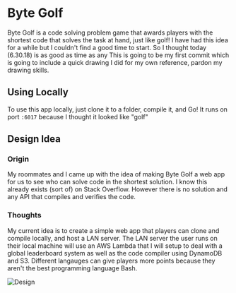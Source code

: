 # Byte Golf

Byte Golf is a code solving problem game that awards players with the shortest code that solves the task at hand, just like golf! I have had this idea for a while but I couldn't find a good time to start. So I thought today (6.30.18) is as good as time as any  This is going to be my first commit which is going to include a quick drawing I did for my own reference, pardon my drawing skills.

## Using Locally

To use this app locally, just clone it to a folder, compile it, and Go! It runs on port `:6017` because I thought it looked like "golf"

## Design Idea

### Origin

My roommates and I came up with the idea of making Byte Golf a web app for us to see who can solve code in the shortest solution. I know this already exists (sort of) on Stack Overflow. However there is no solution and any API that compiles and verifies the code.

### Thoughts

My current idea is to create a simple web app that players can clone and compile locally, and host a LAN server. The LAN server the user runs on their local machine will use an AWS Lambda that I will setup to deal with a global leaderboard system as well as the code compiler using DynamoDB and S3. Different langauges can give players more points because they aren't the best programming language Bash.

![Design](https://i.imgur.com/SVmaRN6.jpg "Design")